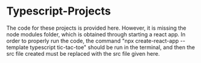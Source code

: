# Typescript-Projects
The code for these projects is provided here. However, it is missing the node modules folder, which is obtained through starting a react app. In order to properly run the code, the command "npx create-react-app --template typescript tic-tac-toe" should be run in the terminal, and then the src file created must be replaced with the src file given here. 
